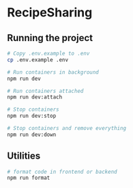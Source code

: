 # RecipeSharing

## Running the project

```sh
# Copy .env.example to .env
cp .env.example .env

# Run containers in background
npm run dev

# Run containers attached
npm run dev:attach

# Stop containers
npm run dev:stop

# Stop containers and remove everything
npm run dev:down
```

## Utilities

```sh
# format code in frontend or backend
npm run format
```
